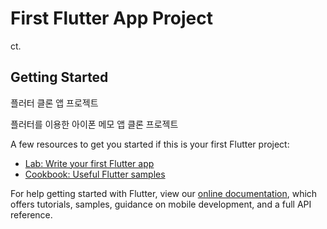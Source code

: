 # First Flutter App Project
ct.

## Getting Started

플러터 클론 앱 프로젝트

플러터를 이용한 아이폰 메모 앱 클론 프로젝트


A few resources to get you started if this is your first Flutter project:

- [Lab: Write your first Flutter app](https://flutter.dev/docs/get-started/codelab)
- [Cookbook: Useful Flutter samples](https://flutter.dev/docs/cookbook)

For help getting started with Flutter, view our
[online documentation](https://flutter.dev/docs), which offers tutorials,
samples, guidance on mobile development, and a full API reference.
